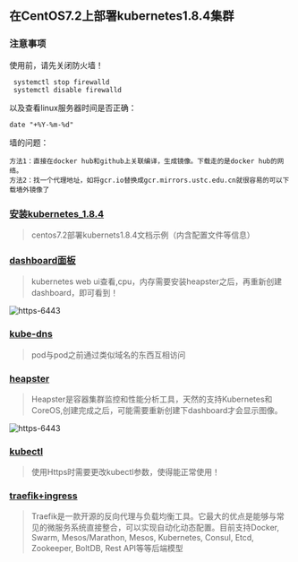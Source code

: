 ## 在CentOS7.2上部署kubernetes1.8.4集群

### 注意事项

使用前，请先关闭防火墙！

	 systemctl stop firewalld
	 systemctl disable firewalld

以及查看linux服务器时间是否正确：

	date "+%Y-%m-%d" 


墙的问题：

	方法1：直接在docker hub和github上关联编译，生成镜像。下载走的是docker hub的网络。
	方法2：找一个代理地址，如将gcr.io替换成gcr.mirrors.ustc.edu.cn就很容易的可以下载墙外镜像了



### [安装kubernetes_1.8.4](https://github.com/zouhuigang/kubernetes/blob/master/k8s_1.8.4/github_install.md)
>centos7.2部署kubernets1.8.4文档示例（内含配置文件等信息）


### [dashboard面板](https://github.com/zouhuigang/kubernetes/blob/master/k8s_1.8.4/dashboard/README.md)
>kubernetes web ui查看,cpu，内存需要安装heapster之后，再重新创建dashboard，即可看到！

![https-6443](https://raw.githubusercontent.com/zouhuigang/kubernetes/master/k8s_1.8.4/dashboard/images/20171128095851.png)


### [kube-dns](https://github.com/zouhuigang/kubernetes/blob/master/k8s_1.8.4/kube-dns/README.md)
>pod与pod之前通过类似域名的东西互相访问


### [heapster](https://github.com/zouhuigang/kubernetes/blob/master/k8s_1.8.4/heapster/README.md)
>Heapster是容器集群监控和性能分析工具，天然的支持Kubernetes和CoreOS,创建完成之后，可能需要重新创建下dashboard才会显示图像。

![https-6443](https://raw.githubusercontent.com/zouhuigang/kubernetes/master/k8s_1.8.4/heapster/images/20171128135148.png)

### [kubectl](https://github.com/zouhuigang/kubernetes/blob/master/k8s_1.8.4/kubectl.md)
>使用Https时需要更改kubectl参数，使得能正常使用！


### [traefik+ingress](https://github.com/zouhuigang/kubernetes/blob/master/k8s_1.8.4/traefik+ingress/README.md)
>Traefik是一款开源的反向代理与负载均衡工具。它最大的优点是能够与常见的微服务系统直接整合，可以实现自动化动态配置。目前支持Docker, Swarm, Mesos/Marathon, Mesos, Kubernetes, Consul, Etcd, Zookeeper, BoltDB, Rest API等等后端模型

